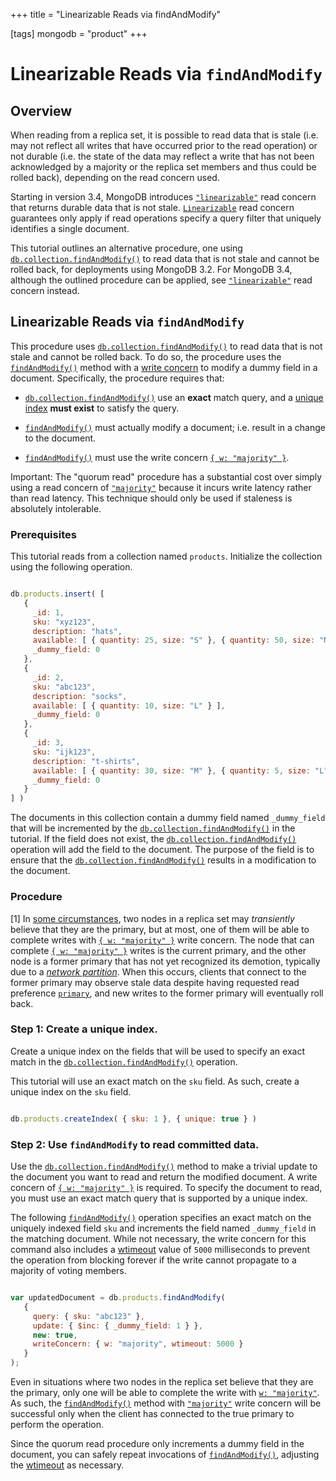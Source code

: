 +++
title = "Linearizable Reads via findAndModify"

[tags]
mongodb = "product"
+++

<span id="perform-findandmodify-linearizable-reads"></span>


# Linearizable Reads via ``findAndModify``


## Overview

When reading from a replica set, it is possible to read data that is
stale (i.e. may not reflect all writes that have occurred prior to the
read operation) or not durable (i.e. the state of the data may reflect
a write that has not been acknowledged by a majority or the replica set
members and thus could be rolled back), depending on the read concern
used.

Starting in version 3.4, MongoDB introduces
[``"linearizable"``](https://docs.mongodb.com/manual/reference/read-concern/#readconcern."linearizable") read concern that returns durable data
that is not stale. [``Linearizable``](https://docs.mongodb.com/manual/reference/read-concern/#readconcern."linearizable") read
concern guarantees only apply if read operations specify a query filter
that uniquely identifies a single document.

This tutorial outlines an alternative procedure, one using
[``db.collection.findAndModify()``](https://docs.mongodb.com/manual/reference/method/db.collection.findAndModify/#db.collection.findAndModify) to read data that is not stale
and cannot be rolled back, for deployments using MongoDB 3.2. For
MongoDB 3.4, although the outlined procedure can be applied, see
[``"linearizable"``](https://docs.mongodb.com/manual/reference/read-concern/#readconcern."linearizable") read concern instead.


## Linearizable Reads via ``findAndModify``

This procedure uses [``db.collection.findAndModify()``](https://docs.mongodb.com/manual/reference/method/db.collection.findAndModify/#db.collection.findAndModify) to read
data that is not stale and cannot be rolled back. To do so, the
procedure uses the [``findAndModify()``](https://docs.mongodb.com/manual/reference/method/db.collection.findAndModify/#db.collection.findAndModify) method with
a [write concern](https://docs.mongodb.com/manual/reference/write-concern/#write-concern) to modify a dummy field in a
document. Specifically, the procedure requires that:

* [``db.collection.findAndModify()``](https://docs.mongodb.com/manual/reference/method/db.collection.findAndModify/#db.collection.findAndModify) use an **exact** match query, and a [unique index](https://docs.mongodb.com/manual/core/index-unique) **must exist** to satisfy the query.

* [``findAndModify()``](https://docs.mongodb.com/manual/reference/method/db.collection.findAndModify/#db.collection.findAndModify) must actually modify a document; i.e. result in a change to the document.

* [``findAndModify()``](https://docs.mongodb.com/manual/reference/method/db.collection.findAndModify/#db.collection.findAndModify) must use the write concern [``{ w: "majority" }``](https://docs.mongodb.com/manual/reference/write-concern/#writeconcern."majority").

Important: The "quorum read" procedure has a substantial cost over simply using a read concern of [``"majority"``](https://docs.mongodb.com/manual/reference/read-concern/#readconcern."majority") because it incurs write latency rather than read latency. This technique should only be used if staleness is absolutely intolerable.


### Prerequisites

This tutorial reads from a collection named ``products``. Initialize
the collection using the following operation.

```javascript

db.products.insert( [
   {
     _id: 1,
     sku: "xyz123",
     description: "hats",
     available: [ { quantity: 25, size: "S" }, { quantity: 50, size: "M" } ],
     _dummy_field: 0
   },
   {
     _id: 2,
     sku: "abc123",
     description: "socks",
     available: [ { quantity: 10, size: "L" } ],
     _dummy_field: 0
   },
   {
     _id: 3,
     sku: "ijk123",
     description: "t-shirts",
     available: [ { quantity: 30, size: "M" }, { quantity: 5, size: "L" } ],
     _dummy_field: 0
   }
] )

```

The documents in this collection contain a dummy field named
``_dummy_field`` that will be incremented by the
[``db.collection.findAndModify()``](https://docs.mongodb.com/manual/reference/method/db.collection.findAndModify/#db.collection.findAndModify) in the tutorial. If the field
does not exist, the [``db.collection.findAndModify()``](https://docs.mongodb.com/manual/reference/method/db.collection.findAndModify/#db.collection.findAndModify) operation
will add the field to the document. The purpose of the field is to
ensure that the [``db.collection.findAndModify()``](https://docs.mongodb.com/manual/reference/method/db.collection.findAndModify/#db.collection.findAndModify) results in a
modification to the document.


### Procedure

[1] In [some circumstances](https://docs.mongodb.com/manual/reference/read-preference/#edge-cases), two nodes in a replica set may *transiently* believe that they are the primary, but at most, one of them will be able to complete writes with [``{ w: "majority" }``](https://docs.mongodb.com/manual/reference/write-concern/#writeconcern."majority") write concern. The node that can complete [``{ w: "majority" }``](https://docs.mongodb.com/manual/reference/write-concern/#writeconcern."majority") writes is the current primary, and the other node is a former primary that has not yet recognized its demotion, typically due to a [*network partition*](https://docs.mongodb.com/manual/reference/glossary/#term-network-partition). When this occurs, clients that connect to the former primary may observe stale data despite having requested read preference [``primary``](https://docs.mongodb.com/manual/reference/read-preference/#primary), and new writes to the former primary will eventually roll back.


### Step 1: Create a unique index.

Create a unique index on the fields that will be used to specify an
exact match in the [``db.collection.findAndModify()``](https://docs.mongodb.com/manual/reference/method/db.collection.findAndModify/#db.collection.findAndModify) operation.

This tutorial will use an exact match on the ``sku`` field. As such,
create a unique index on the ``sku`` field.

```javascript

db.products.createIndex( { sku: 1 }, { unique: true } )

```


### Step 2: Use ``findAndModify`` to read committed data.

Use the [``db.collection.findAndModify()``](https://docs.mongodb.com/manual/reference/method/db.collection.findAndModify/#db.collection.findAndModify) method to make a
trivial update to the document you want to read and return the
modified document. A write concern of [``{ w: "majority" }``](https://docs.mongodb.com/manual/reference/write-concern/#writeconcern."majority") is required. To specify the document to read, you must
use an exact match query that is supported by a unique index.

The following [``findAndModify()``](https://docs.mongodb.com/manual/reference/method/db.collection.findAndModify/#db.collection.findAndModify) operation
specifies an exact match on the uniquely indexed field ``sku`` and
increments the field named ``_dummy_field`` in the matching document.
While not necessary, the write concern for this command also includes
a [wtimeout](https://docs.mongodb.com/manual/reference/write-concern/#wc-wtimeout) value of ``5000`` milliseconds to prevent the
operation from blocking forever if the write cannot propagate to a
majority of voting members.

```javascript

var updatedDocument = db.products.findAndModify(
   {
     query: { sku: "abc123" },
     update: { $inc: { _dummy_field: 1 } },
     new: true,
     writeConcern: { w: "majority", wtimeout: 5000 }
   }
);

```

Even in situations where two nodes in the replica set believe that
they are the primary, only one will be able to complete the write with
[``w: "majority"``](https://docs.mongodb.com/manual/reference/write-concern/#writeconcern."majority"). As such, the
[``findAndModify()``](https://docs.mongodb.com/manual/reference/method/db.collection.findAndModify/#db.collection.findAndModify) method with
[``"majority"``](https://docs.mongodb.com/manual/reference/write-concern/#writeconcern."majority") write concern will be successful only when
the client has connected to the true primary to perform the operation.

Since the quorum read procedure only increments a dummy field in the
document, you can safely repeat invocations of
[``findAndModify()``](https://docs.mongodb.com/manual/reference/method/db.collection.findAndModify/#db.collection.findAndModify), adjusting the
[wtimeout](https://docs.mongodb.com/manual/reference/write-concern/#wc-wtimeout) as necessary.
